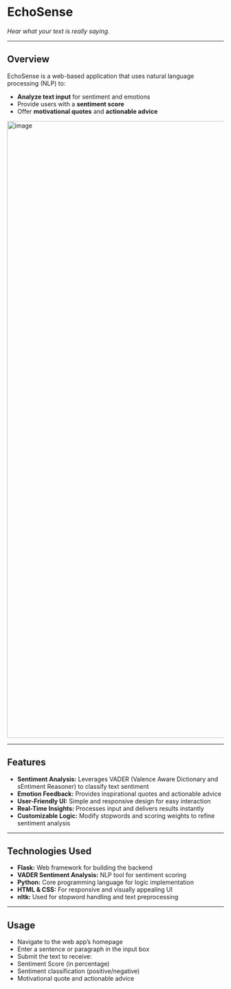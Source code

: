 # **EchoSense**  
*Hear what your text is really saying.*

---

## **Overview**  
EchoSense is a web-based application that uses natural language processing (NLP) to:  
- **Analyze text input** for sentiment and emotions  
- Provide users with a **sentiment score**  
- Offer **motivational quotes** and **actionable advice**
<img width="1430" alt="image" src="https://github.com/user-attachments/assets/289deb32-0d5b-4475-b346-12f12dfd2f92" />


---

## **Features**  
- **Sentiment Analysis:** Leverages VADER (Valence Aware Dictionary and sEntiment Reasoner) to classify text sentiment  
- **Emotion Feedback:** Provides inspirational quotes and actionable advice  
- **User-Friendly UI:** Simple and responsive design for easy interaction  
- **Real-Time Insights:** Processes input and delivers results instantly  
- **Customizable Logic:** Modify stopwords and scoring weights to refine sentiment analysis  

---

## **Technologies Used**  
- **Flask:** Web framework for building the backend  
- **VADER Sentiment Analysis:** NLP tool for sentiment scoring  
- **Python:** Core programming language for logic implementation  
- **HTML & CSS:** For responsive and visually appealing UI  
- **nltk:** Used for stopword handling and text preprocessing  

---
## **Usage**
- Navigate to the web app’s homepage
- Enter a sentence or paragraph in the input box
- Submit the text to receive:
- Sentiment Score (in percentage)
- Sentiment classification (positive/negative)
- Motivational quote and actionable advice
